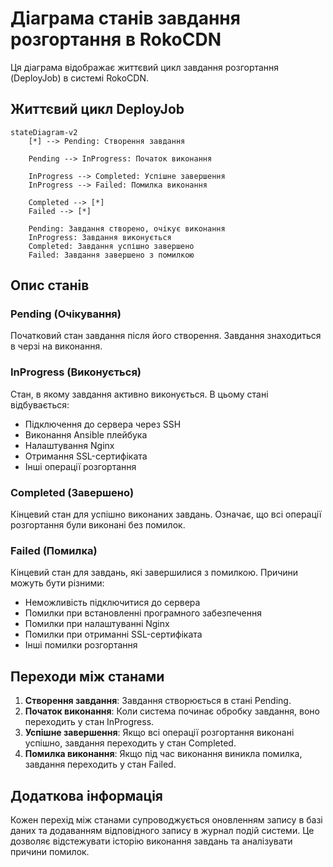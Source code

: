 # Діаграма станів завдання розгортання в RokoCDN

Ця діаграма відображає життєвий цикл завдання розгортання (DeployJob) в системі RokoCDN.

## Життєвий цикл DeployJob

```mermaid
stateDiagram-v2
    [*] --> Pending: Створення завдання
    
    Pending --> InProgress: Початок виконання
    
    InProgress --> Completed: Успішне завершення
    InProgress --> Failed: Помилка виконання
    
    Completed --> [*]
    Failed --> [*]
    
    Pending: Завдання створено, очікує виконання
    InProgress: Завдання виконується
    Completed: Завдання успішно завершено
    Failed: Завдання завершено з помилкою
```

## Опис станів

### Pending (Очікування)
Початковий стан завдання після його створення. Завдання знаходиться в черзі на виконання.

### InProgress (Виконується)
Стан, в якому завдання активно виконується. В цьому стані відбувається:
- Підключення до сервера через SSH
- Виконання Ansible плейбука
- Налаштування Nginx
- Отримання SSL-сертифіката
- Інші операції розгортання

### Completed (Завершено)
Кінцевий стан для успішно виконаних завдань. Означає, що всі операції розгортання були виконані без помилок.

### Failed (Помилка)
Кінцевий стан для завдань, які завершилися з помилкою. Причини можуть бути різними:
- Неможливість підключитися до сервера
- Помилки при встановленні програмного забезпечення
- Помилки при налаштуванні Nginx
- Помилки при отриманні SSL-сертифіката
- Інші помилки розгортання

## Переходи між станами

1. **Створення завдання**: Завдання створюється в стані Pending.
2. **Початок виконання**: Коли система починає обробку завдання, воно переходить у стан InProgress.
3. **Успішне завершення**: Якщо всі операції розгортання виконані успішно, завдання переходить у стан Completed.
4. **Помилка виконання**: Якщо під час виконання виникла помилка, завдання переходить у стан Failed.

## Додаткова інформація

Кожен перехід між станами супроводжується оновленням запису в базі даних та додаванням відповідного запису в журнал подій системи. Це дозволяє відстежувати історію виконання завдань та аналізувати причини помилок.
